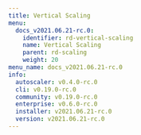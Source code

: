 ```yaml
---
title: Vertical Scaling
menu:
  docs_v2021.06.21-rc.0:
    identifier: rd-vertical-scaling
    name: Vertical Scaling
    parent: rd-scaling
    weight: 20
menu_name: docs_v2021.06.21-rc.0
info:
  autoscaler: v0.4.0-rc.0
  cli: v0.19.0-rc.0
  community: v0.19.0-rc.0
  enterprise: v0.6.0-rc.0
  installer: v2021.06.21-rc.0
  version: v2021.06.21-rc.0
---
```


